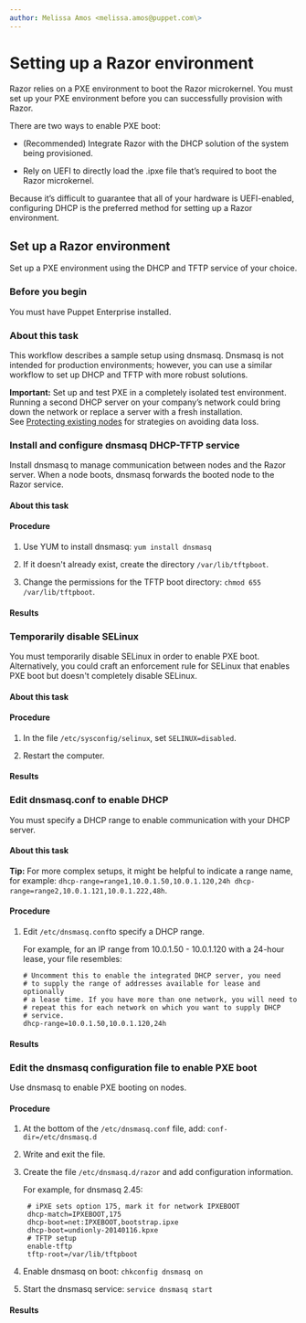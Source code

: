 ```yaml
---
author: Melissa Amos <melissa.amos@puppet.com\>
---
```


# Setting up a Razor environment

Razor relies on a PXE environment to boot the Razor microkernel. You must set up your PXE environment before you can successfully provision with Razor.

There are two ways to enable PXE boot:

-   \(Recommended\) Integrate Razor with the DHCP solution of the system being provisioned.

-   Rely on UEFI to directly load the .ipxe file that’s required to boot the Razor microkernel.


Because it’s difficult to guarantee that all of your hardware is UEFI-enabled, configuring DHCP is the preferred method for setting up a Razor environment.

## Set up a Razor environment

Set up a PXE environment using the DHCP and TFTP service of your choice.

### Before you begin

You must have Puppet Enterprise installed.

### About this task

This workflow describes a sample setup using dnsmasq. Dnsmasq is not intended for production environments; however, you can use a similar workflow to set up DHCP and TFTP with more robust solutions.

**Important:** Set up and test PXE in a completely isolated test environment. Running a second DHCP server on your company’s network could bring down the network or replace a server with a fresh installation. See [Protecting existing nodes](protecting_existing_nodes.md#) for strategies on avoiding data loss.

### Install and configure dnsmasq DHCP-TFTP service

Install dnsmasq to manage communication between nodes and the Razor server. When a node boots, dnsmasq forwards the booted node to the Razor service.

#### About this task

#### Procedure

1.  Use YUM to install dnsmasq: `yum install dnsmasq`

2.  If it doesn't already exist, create the directory `/var/lib/tftpboot`.

3.  Change the permissions for the TFTP boot directory: `chmod 655 /var/lib/tftpboot`.


#### Results

### Temporarily disable SELinux

You must temporarily disable SELinux in order to enable PXE boot. Alternatively, you could craft an enforcement rule for SELinux that enables PXE boot but doesn't completely disable SELinux.

#### About this task

#### Procedure

1.  In the file `/etc/sysconfig/selinux`, set `SELINUX=disabled`.

2.  Restart the computer.


#### Results

### Edit dnsmasq.conf to enable DHCP

You must specify a DHCP range to enable communication with your DHCP server.

#### About this task

**Tip:** For more complex setups, it might be helpful to indicate a range name, for example: `dhcp-range=range1,10.0.1.50,10.0.1.120,24h dhcp-range=range2,10.0.1.121,10.0.1.222,48h`.

#### Procedure

1.  Edit `/etc/dnsmasq.conf`to specify a DHCP range.

    For example, for an IP range from 10.0.1.50 - 10.0.1.120 with a 24-hour lease, your file resembles: 

    ```
    # Uncomment this to enable the integrated DHCP server, you need
    # to supply the range of addresses available for lease and optionally
    # a lease time. If you have more than one network, you will need to
    # repeat this for each network on which you want to supply DHCP
    # service.
    dhcp-range=10.0.1.50,10.0.1.120,24h
    ```


#### Results

### Edit the dnsmasq configuration file to enable PXE boot

Use dnsmasq to enable PXE booting on nodes.

#### Procedure

1.  At the bottom of the `/etc/dnsmasq.conf` file, add: `conf-dir=/etc/dnsmasq.d`

2.  Write and exit the file.

3.  Create the file `/etc/dnsmasq.d/razor` and add configuration information. 

    For example, for dnsmasq 2.45:

    ```
     # iPXE sets option 175, mark it for network IPXEBOOT
     dhcp-match=IPXEBOOT,175
     dhcp-boot=net:IPXEBOOT,bootstrap.ipxe
     dhcp-boot=undionly-20140116.kpxe
     # TFTP setup
     enable-tftp
     tftp-root=/var/lib/tftpboot
    ```

4.  Enable dnsmasq on boot: `chkconfig dnsmasq on`

5.  Start the dnsmasq service: `service dnsmasq start`


#### Results

